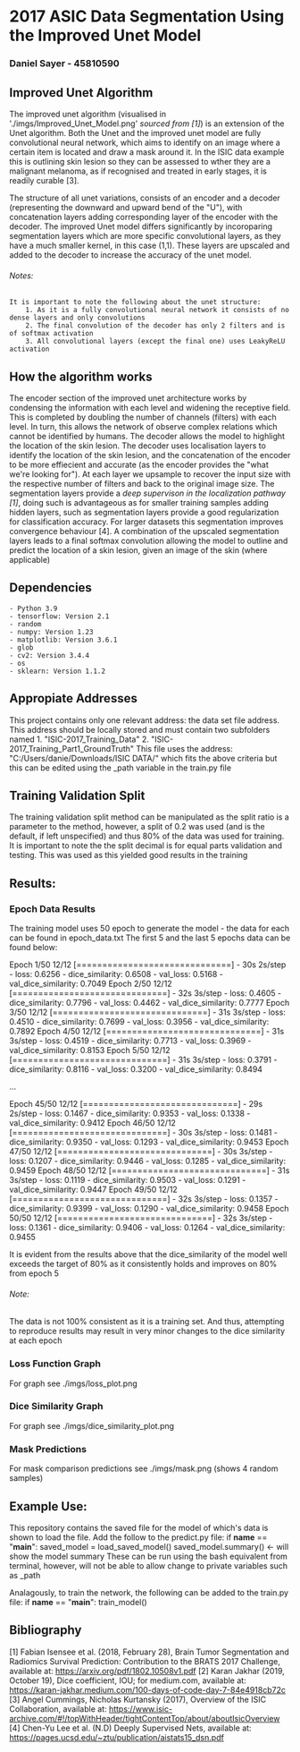 # 2017 ASIC Data Segmentation Using the Improved Unet Model
### Daniel Sayer - 45810590

## Improved Unet Algorithm
The improved unet algorithm (visualised in './imgs/Improved_Unet_Model.png' *sourced from [1]*) is an extension of the Unet algorithm. Both the Unet and the improved unet model are fully convolutional neural network, which aims to identify on an image where a certain item is located and draw a mask around it. In the ISIC data example this is outlining skin lesion so they can be assessed to wther they are a malignant melanoma, as if recognised and treated in early stages, it is readily curable [3]. 

The structure of all unet variations, consists of an encoder and a decoder (representing the downward and upward bend of the "U"), with concatenation layers adding corresponding layer of the encoder with the decoder. The improved Unet model differs significantly by incoroparing segmentation layers which are more specific convolutional layers, as they have a much smaller kernel, in this case (1,1). These layers are upscaled and added to the decoder to increase the accuracy of the unet model.

###### Notes:
    It is important to note the following about the unet structure:
        1. As it is a fully convolutional neural network it consists of no dense layers and only convolutions
        2. The final convolution of the decoder has only 2 filters and is of softmax activation
        3. All convolutional layers (except the final one) uses LeakyReLU activation

## How the algorithm works
The encoder section of the improved unet architecture works by condensing the information with each level and widening the receptive field. This is completed by doubling the number of channels (filters) with each level. In turn, this allows the network of observe complex relations which cannot be identified by humans. The decoder allows the model to highlight the location of the skin lesion. The decoder uses localisation layers to identify the location of the skin lesion, and the concatenation of the encoder to be more effiecient and accurate (as the encoder provides the "what we're looking for"). At each layer we upsample to recover the input size with the respective number of filters and back to the original image size. The segmentation layers provide a *deep supervison in the localization pathway [1]*, doing such is advantageous as for smaller training samples adding hidden layers, such as segmentation layers provide a good regularization for classification accuracy. For larger datasets this segmentation improves convergence behaviour [4]. A combination of the upscaled segmentation layers leads to a final softmax convolution allowing the model to outline and predict the location of a skin lesion, given an image of the skin (where applicable)

## Dependencies
    - Python 3.9
    - tensorflow: Version 2.1
    - random
    - numpy: Version 1.23
    - matplotlib: Version 3.6.1
    - glob
    - cv2: Version 3.4.4
    - os
    - sklearn: Version 1.1.2

## Appropiate Addresses
This project contains only one relevant address: the data set file address.
This address should be locally stored and must contain two subfolders named
    1. "ISIC-2017_Training_Data"
     2. "ISIC-2017_Training_Part1_GroundTruth"
This file uses the address: "C:/Users/danie/Downloads/ISIC DATA/" which fits the above criteria but this can be edited using the _path variable in the train.py file

## Training Validation Split
The training validation split method can be manipulated as the split ratio is a parameter to the method, however, a split of 0.2 was used (and is the default, if left unspecified) and thus 80% of the data was used for training. It is important to note the the split decimal is for equal parts validation and testing. This was used as this yielded good results in the training

## Results:
### Epoch Data Results
The training model uses 50 epoch to generate the model - the data for each can be found in epoch_data.txt
The first 5 and the last 5 epochs data can be found below:

Epoch 1/50
12/12 [==============================] - 30s 2s/step - loss: 0.6256 - dice_similarity: 0.6508 - val_loss: 0.5168 - val_dice_similarity: 0.7049
Epoch 2/50
12/12 [==============================] - 32s 3s/step - loss: 0.4605 - dice_similarity: 0.7796 - val_loss: 0.4462 - val_dice_similarity: 0.7777
Epoch 3/50
12/12 [==============================] - 31s 3s/step - loss: 0.4510 - dice_similarity: 0.7699 - val_loss: 0.3956 - val_dice_similarity: 0.7892
Epoch 4/50
12/12 [==============================] - 31s 3s/step - loss: 0.4519 - dice_similarity: 0.7713 - val_loss: 0.3969 - val_dice_similarity: 0.8153
Epoch 5/50
12/12 [==============================] - 31s 3s/step - loss: 0.3791 - dice_similarity: 0.8116 - val_loss: 0.3200 - val_dice_similarity: 0.8494

...

Epoch 45/50
12/12 [==============================] - 29s 2s/step - loss: 0.1467 - dice_similarity: 0.9353 - val_loss: 0.1338 - val_dice_similarity: 0.9412
Epoch 46/50
12/12 [==============================] - 30s 3s/step - loss: 0.1481 - dice_similarity: 0.9350 - val_loss: 0.1293 - val_dice_similarity: 0.9453
Epoch 47/50
12/12 [==============================] - 30s 3s/step - loss: 0.1207 - dice_similarity: 0.9446 - val_loss: 0.1285 - val_dice_similarity: 0.9459
Epoch 48/50
12/12 [==============================] - 31s 3s/step - loss: 0.1119 - dice_similarity: 0.9503 - val_loss: 0.1291 - val_dice_similarity: 0.9447
Epoch 49/50
12/12 [==============================] - 32s 3s/step - loss: 0.1357 - dice_similarity: 0.9399 - val_loss: 0.1290 - val_dice_similarity: 0.9458
Epoch 50/50
12/12 [==============================] - 32s 3s/step - loss: 0.1361 - dice_similarity: 0.9406 - val_loss: 0.1264 - val_dice_similarity: 0.9455

It is evident from the results above that the dice_similarity of the model well exceeds the target of 80% as it consistently holds and improves on 80% from epoch 5

###### Note: 
The data is not 100% consistent as it is a training set. And thus, attempting to reproduce results may result in very minor changes to the dice similarity at each epoch

### Loss Function Graph
For graph see ./imgs/loss_plot.png

### Dice Similarity Graph
For graph see ./imgs/dice_similarity_plot.png

### Mask Predictions
For mask comparison predictions see ./imgs/mask.png (shows 4 random samples)

## Example Use:
This repository contains the saved file for the model of which's data is shown to load the file. Add the follow to the predict.py file: 
    if __name__ == "__main__":
        saved_model = load_saved_model()
        saved_model.summary() <- will show the model summary
These can be run using the bash equivalent from terminal, however, will not be able to allow change to private variables such as _path

Analagously, to train the network, the following can be added to the train.py file:
    if __name__ == "__main__":
        train_model()

## Bibliography
[1] Fabian Isensee et al. (2018, February 28), Brain Tumor Segmentation and Radiomics Survival Prediction: Contribution to the BRATS 2017 Challenge, available at: https://arxiv.org/pdf/1802.10508v1.pdf
[2] Karan Jakhar (2019, October 19), Dice coefficient, IOU; for medium.com, available at: https://karan-jakhar.medium.com/100-days-of-code-day-7-84e4918cb72c
[3] Angel Cummings, Nicholas Kurtansky (2017), Overview of the ISIC Collaboration, available at: https://www.isic-archive.com/#!/topWithHeader/tightContentTop/about/aboutIsicOverview
[4] Chen-Yu Lee et al. (N.D) Deeply Supervised Nets, available at: https://pages.ucsd.edu/~ztu/publication/aistats15_dsn.pdf
